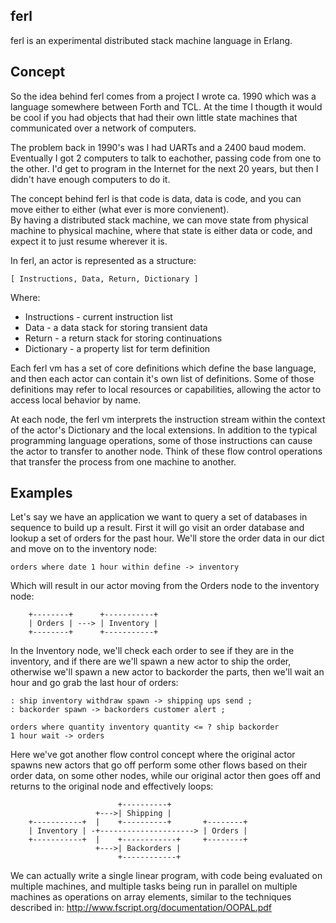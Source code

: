 ferl
----

ferl is an experimental distributed stack machine language in Erlang.


Concept
-------

So the idea behind ferl comes from a project I wrote ca. 1990 
which was a language somewhere between Forth and TCL.  At the 
time I thougth it would be cool if you had objects that had 
their own little state machines that communicated over a network
of computers.  

The problem back in 1990's was I had UARTs and a 2400 baud modem.
Eventually I got 2 computers to talk to eachother, passing code
from one to the other.  I'd get to program in the Internet for 
the next 20 years, but then I didn't have enough computers to do it.

The concept behind ferl is that code is data, data is code, and
you can move either to either (what ever is more convienent).  
By having a distributed stack machine, we can move state from
physical machine to physical machine, where that state is either
data or code, and expect it to just resume wherever it is.

In ferl, an actor is represented as a structure:

	[ Instructions, Data, Return, Dictionary ]

Where:

* Instructions - current instruction list
* Data - a data stack for storing transient data
* Return - a return stack for storing continuations
* Dictionary - a property list for term definition

Each ferl vm has a set of core definitions which define the base
language, and then each actor can contain it's own list of definitions.
Some of those definitions may refer to local resources or capabilities,
allowing the actor to access local behavior by name.

At each node, the ferl vm interprets the instruction stream within the
context of the actor's Dictionary and the local extensions.  In addition
to the typical programming language operations, some of those instructions 
can cause the actor to transfer to another node.  Think of these flow
control operations that transfer the process from one machine to another.


Examples
--------

Let's say we have an application we want to query a set of 
databases in sequence to build up a result.  First it will go
visit an order database and lookup a set of orders for the past
hour.  We'll store the order data in our dict and move on to the 
inventory node:

	orders where date 1 hour within define -> inventory

Which will result in our actor moving from the Orders node to the
inventory node:

        +--------+      +-----------+
        | Orders | ---> | Inventory |
        +--------+      +-----------+

In the Inventory node, we'll check each order to see if they 
are in the inventory, and if there are we'll spawn a new 
actor to ship the order, otherwise we'll spawn a new actor
to backorder the parts, then we'll wait an hour and go grab
the last hour of orders:

	: ship inventory withdraw spawn -> shipping ups send ;
	: backorder spawn -> backorders customer alert ;

	orders where quantity inventory quantity <= ? ship backorder
	1 hour wait -> orders

Here we've got another flow control concept where the original actor
spawns new actors that go off perform some other flows based on their
order data, on some other nodes, while our original actor then goes
off and returns to the original node and effectively loops:

                            +----------+
                       +--->| Shipping |
        +-----------+  |    +----------+       +--------+
        | Inventory | -+---------------------> | Orders |
        +-----------+  |    +------------+     +--------+
                       +--->| Backorders |
                            +------------+

We can actually write a single linear program, with code being evaluated
on multiple machines, and multiple tasks being run in parallel on multiple
machines as operations on array elements, similar to the techniques 
described in: http://www.fscript.org/documentation/OOPAL.pdf

